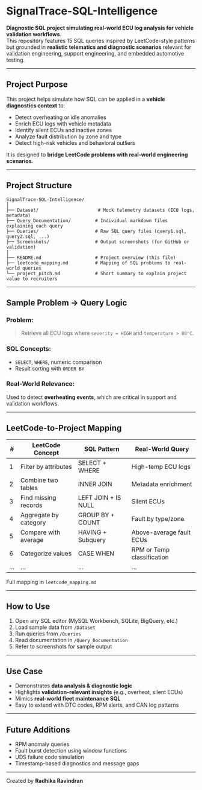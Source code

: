 # SignalTrace-SQL-Intelligence

**Diagnostic SQL project simulating real-world ECU log analysis for vehicle validation workflows.**  
This repository features 15 SQL queries inspired by LeetCode-style patterns but grounded in **realistic telematics and diagnostic scenarios** relevant for validation engineering, support engineering, and embedded automotive testing.

---

## Project Purpose

This project helps simulate how SQL can be applied in a **vehicle diagnostics context** to:

- Detect overheating or idle anomalies
- Enrich ECU logs with vehicle metadata
- Identify silent ECUs and inactive zones
- Analyze fault distribution by zone and type
- Detect high-risk vehicles and behavioral outliers

It is designed to **bridge LeetCode problems with real-world engineering scenarios**.

---

## Project Structure

```
SignalTrace-SQL-Intelligence/
│
├── Dataset/                      # Mock telemetry datasets (ECU logs, metadata)
├── Query_Documentation/         # Individual markdown files explaining each query
├── Queries/                     # Raw SQL query files (query1.sql, query2.sql, ...)
├── Screenshots/                 # Output screenshots (for GitHub or validation)
│
├── README.md                    # Project overview (this file)
├── leetcode_mapping.md          # Mapping of SQL problems to real-world queries
└── project_pitch.md             # Short summary to explain project value to recruiters
```

---

## Sample Problem → Query Logic

### Problem:
> Retrieve all ECU logs where `severity = HIGH` and `temperature > 80°C`.

### SQL Concepts:
- `SELECT`, `WHERE`, numeric comparison
- Result sorting with `ORDER BY`

### Real-World Relevance:
Used to detect **overheating events**, which are critical in support and validation workflows.

---

## LeetCode-to-Project Mapping

| #  | LeetCode Concept             | SQL Pattern         | Real-World Query                                |
|----|------------------------------|---------------------|--------------------------------------------------|
| 1  | Filter by attributes         | SELECT + WHERE      | High-temp ECU logs                               |
| 2  | Combine two tables           | INNER JOIN          | Metadata enrichment                              |
| 3  | Find missing records         | LEFT JOIN + IS NULL | Silent ECUs                                      |
| 4  | Aggregate by category        | GROUP BY + COUNT    | Fault by type/zone                               |
| 5  | Compare with average         | HAVING + Subquery   | Above-average fault ECUs                         |
| 6  | Categorize values            | CASE WHEN           | RPM or Temp classification                       |
| …  | …                            | …                   | …                                                |

Full mapping in `leetcode_mapping.md`

---

## How to Use

1. Open any SQL editor (MySQL Workbench, SQLite, BigQuery, etc.)
2. Load sample data from `/Dataset`
3. Run queries from `/Queries`
4. Read documentation in `/Query_Documentation`
5. Refer to screenshots for sample output

---

## Use Case 

- Demonstrates **data analysis & diagnostic logic**
- Highlights **validation-relevant insights** (e.g., overheat, silent ECUs)
- Mimics **real-world fleet maintenance SQL**
- Easy to extend with DTC codes, RPM alerts, and CAN log patterns

---

## Future Additions

- RPM anomaly queries
- Fault burst detection using window functions
- UDS failure code simulation
- Timestamp-based diagnostics and message gaps

---

Created by **Radhika Ravindran**  
